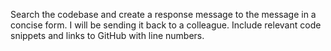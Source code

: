Search the codebase and create a response message to the message in a concise form. I will be sending it back to a colleague. Include relevant code snippets and links to GitHub with line numbers.